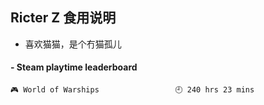 ## Ricter Z 食用说明
- 喜欢猫猫，是个冇猫孤儿

<!-- steam-box start -->
#### - Steam playtime leaderboard
```text
🎮 World of Warships                 🕘 240 hrs 23 mins
```
<!-- Powered by https://github.com/YouEclipse/steam-box . -->
<!-- steam-box end -->
